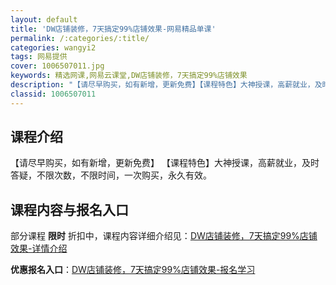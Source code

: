 ```yaml
---
layout: default
title: 'DW店铺装修，7天搞定99%店铺效果-网易精品单课'
permalink: /:categories/:title/
categories: wangyi2
tags: 网易提供
cover: 1006507011.jpg
keywords: 精选网课,网易云课堂,DW店铺装修，7天搞定99%店铺效果
description: "【请尽早购买，如有新增，更新免费】【课程特色】大神授课，高薪就业，及时答疑，不限次数，不限时间，一次购买，永久有效。DW店铺装修，7天搞定99%店铺效果"
classid: 1006507011
---
```


## 课程介绍

【请尽早购买，如有新增，更新免费】
【课程特色】大神授课，高薪就业，及时答疑，不限次数，不限时间，一次购买，永久有效。

## 课程内容与报名入口

部分课程 **限时** 折扣中，课程内容详细介绍见：[DW店铺装修，7天搞定99%店铺效果-详情介绍](https://study.163.com/course/introduction/1006507011.htm?share=1&shareId=1025206652&utm_campaign=share&utm_medium=iphoneShare&utm_source=&utm_u=1025206652)

**优惠报名入口**：[DW店铺装修，7天搞定99%店铺效果-报名学习](https://study.163.com/course/introduction/1006507011.htm?share=1&shareId=1025206652&utm_campaign=share&utm_medium=iphoneShare&utm_source=&utm_u=1025206652)

